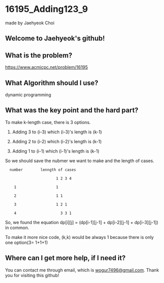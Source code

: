 # 16195_Adding123_9

made by Jaehyeok Choi

## Welcome to Jaehyeok's github!

## What is the problem?

https://www.acmicpc.net/problem/16195

## What Algorithm should I use?

dynamic programming

## What was the key point and the hard part?

To make k-length case, there is 3 options.

1. Adding 3 to (i-3) which (i-3)'s length is (k-1)

2. Adding 2 to (i-2) which (i-2)'s length is (k-1)

3. Adding 1 to (i-1) which (i-1)'s length is (k-1)

So we should save the nubmer we want to make and the length of cases.

           
      number        lenngth of cases  

                           1 2 3 4 

        1                  1  

        2                  1 1
        
        3                  1 2 1
        
        4                    3 3 1
        
 So, we found the equation dp[i][j] = (dp[i-1][j-1] + dp[i-2][j-1] + dp[i-3][j-1]) in common.
 
 To make it more nice code, (k,k) would be always 1 because there is only one option(3= 1+1+1)
 
## Where can I get more help, if I need it?

You can contact me through email, which is wogur7496@gmail.com.
Thank you for visiting this github!
